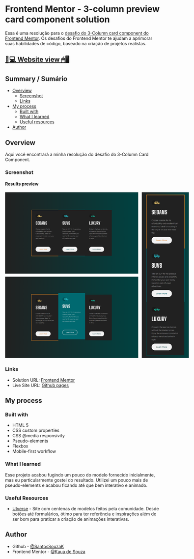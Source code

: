 # Frontend Mentor - 3-column preview card component solution

Essa é uma resolução para o [desafio do 3-Column card component do Frontend Mentor](https://www.frontendmentor.io/challenges/3column-preview-card-component-pH92eAR2-). Os desafios do Frontend Mentor te ajudam a aprimorar suas habilidades de código, baseado na criação de projetos realistas.

## [📃💻 Website view 🖱🖥](https://souzasantosk.github.io/Frontend-Mentor/3-Column%20Card%20Component/)

## Summary / Sumário

- [Overview](#overview)
  - [Screenshot](#screenshot)
  - [Links](#links)
- [My process](#my-process)
  - [Built with](#built-with)
  - [What I learned](#what-i-learned)
  - [Useful resources](#useful-resources)
- [Author](#author)

## Overview

Aqui você encontrará a minha resolução do desafio do 3-Column Card Component.

### Screenshot

#### Results preview

<img src="./screenshots/results-grid.png" style="max-width: 600px">

### Links

- Solution URL: [Frontend Mentor](https://www.frontendmentor.io/solutions/3-column-card-component-with-html-css-and-hover-animations-th_V7PDlNR)
- Live Site URL: [Github pages](https://souzasantosk.github.io/Frontend-Mentor/3-Column%20Card%20Component/)

## My process

### Built with

- HTML 5
- CSS custom properties
- CSS @media responsivity
- Pseudo-elements
- Flexbox
- Mobile-first workflow

### What I learned

Esse projeto acabou fugindo um pouco do modelo fornecido inicialmente, mas eu particularmente gostei do resultado. Utilizei um pouco mais de pseudo-elements e acabou ficando até que bem interativo e animado.

### Useful Resources

- [UIverse](https://uiverse.io/) - Site com centenas de modelos feitos pela comunidade. Desde botões até formulários, ótimo para ter referência e inspirações além de ser bom para praticar a criação de animações interativas.

## Author

<!-- - Website - [@Kaua de Souza](#) -->

- Github - [@SantosSouzaK](https://github.com/SouzaSantosK)
- Frontend Mentor - [@Kaua de Souza](https://www.frontendmentor.io/profile/SouzaSantosK)
